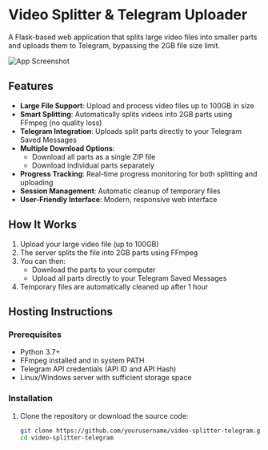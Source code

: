 # Video Splitter & Telegram Uploader

A Flask-based web application that splits large video files into smaller parts and uploads them to Telegram, bypassing the 2GB file size limit.

![App Screenshot](https://via.placeholder.com/800x500.png?text=Video+Splitter+%26+Telegram+Uploader)

## Features

- **Large File Support**: Upload and process video files up to 100GB in size
- **Smart Splitting**: Automatically splits videos into 2GB parts using FFmpeg (no quality loss)
- **Telegram Integration**: Uploads split parts directly to your Telegram Saved Messages
- **Multiple Download Options**:
  - Download all parts as a single ZIP file
  - Download individual parts separately
- **Progress Tracking**: Real-time progress monitoring for both splitting and uploading
- **Session Management**: Automatic cleanup of temporary files
- **User-Friendly Interface**: Modern, responsive web interface

## How It Works

1. Upload your large video file (up to 100GB)
2. The server splits the file into 2GB parts using FFmpeg
3. You can then:
   - Download the parts to your computer
   - Upload all parts directly to your Telegram Saved Messages
4. Temporary files are automatically cleaned up after 1 hour

## Hosting Instructions

### Prerequisites

- Python 3.7+
- FFmpeg installed and in system PATH
- Telegram API credentials (API ID and API Hash)
- Linux/Windows server with sufficient storage space

### Installation

1. Clone the repository or download the source code:
   ```bash
   git clone https://github.com/yourusername/video-splitter-telegram.git
   cd video-splitter-telegram
